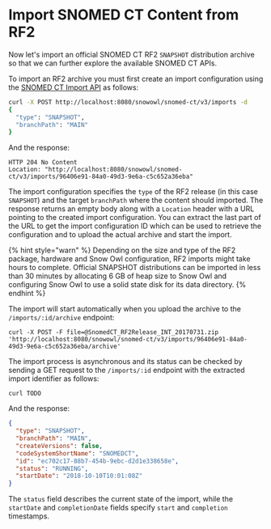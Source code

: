 # Import SNOMED CT Content from RF2

Now let's import an official SNOMED CT RF2 `SNAPSHOT` distribution archive so that we can further explore the available SNOMED CT APIs. 

To import an RF2 archive you must first create an import configuration using the [SNOMED CT Import API](../api/snomed.md) as follows:

```bash
curl -X POST http://localhost:8080/snowowl/snomed-ct/v3/imports -d
{
  "type": "SNAPSHOT",
  "branchPath": "MAIN"
}
```

And the response:
```
HTTP 204 No Content
Location: "http://localhost:8080/snowowl/snomed-ct/v3/imports/96406e91-84a0-49d3-9e6a-c5c652a36eba"
```

The import configuration specifies the `type` of the RF2 release (in this case `SNAPSHOT`) and the target `branchPath` where the content should imported.
The response returns an empty body along with a `Location` header with a URL pointing to the created import configuration. You can extract the last part of the URL to get the import configuration ID which can be used to retrieve the configuration and to upload the actual archive and start the import.

{% hint style="warn" %}
Depending on the size and type of the RF2 package, hardware and Snow Owl configuration, RF2 imports might take hours to complete.
Official SNAPSHOT distributions can be imported in less than 30 minutes by allocating 6 GB of heap size to Snow Owl and configuring Snow Owl to use a solid state disk for its data directory. 
{% endhint %}

The import will start automatically when you upload the archive to the `/imports/:id/archive` endpoint:

```
curl -X POST -F file=@SnomedCT_RF2Release_INT_20170731.zip 'http://localhost:8080/snowowl/snomed-ct/v3/imports/96406e91-84a0-49d3-9e6a-c5c652a36eba/archive'
```

The import process is asynchronous and its status can be checked by sending a GET request to the `/imports/:id` endpoint with the extracted import identifier as follows:

```
curl TODO
```

And the response:

```json
{
  "type": "SNAPSHOT",
  "branchPath": "MAIN",
  "createVersions": false,
  "codeSystemShortName": "SNOMEDCT",
  "id": "ec702c17-88b7-454b-9ebc-d2d1e338658e",
  "status": "RUNNING",
  "startDate": "2018-10-10T10:01:08Z"
}
```

The `status` field describes the current state of the import, while the `startDate` and `completionDate` fields specify `start` and `completion` timestamps.
